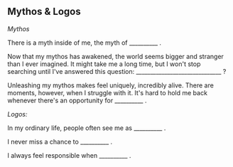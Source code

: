 
## Mythos & Logos

_Mythos_

There is a myth inside of me, the myth of __________ . 

Now that my mythos has awakened, the world seems bigger and stranger than I ever imagined. It might take me a long time, but I won't stop searching until I've answered this question:
 ______________________________ ?

Unleashing my mythos makes feel uniquely, incredibly alive. There are moments, however, when I struggle with it. It's hard to hold me back whenever there's an opportunity for __________ .

_Logos:_

In my ordinary life, people often see me as  __________ .

I never miss a chance to  __________ .

I always feel responsible when  __________ .
